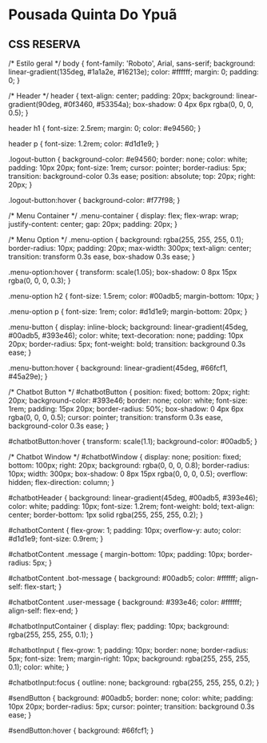 # Pousada Quinta Do Ypuã
## CSS RESERVA 
/* Estilo geral */
body {
    font-family: 'Roboto', Arial, sans-serif;
    background: linear-gradient(135deg, #1a1a2e, #16213e);
    color: #ffffff;
    margin: 0;
    padding: 0;
}

/* Header */
header {
    text-align: center;
    padding: 20px;
    background: linear-gradient(90deg, #0f3460, #53354a);
    box-shadow: 0 4px 6px rgba(0, 0, 0, 0.5);
}

header h1 {
    font-size: 2.5rem;
    margin: 0;
    color: #e94560;
}

header p {
    font-size: 1.2rem;
    color: #d1d1e9;
}

.logout-button {
    background-color: #e94560;
    border: none;
    color: white;
    padding: 10px 20px;
    font-size: 1rem;
    cursor: pointer;
    border-radius: 5px;
    transition: background-color 0.3s ease;
    position: absolute;
    top: 20px;
    right: 20px;
}

.logout-button:hover {
    background-color: #f77f98;
}

/* Menu Container */
.menu-container {
    display: flex;
    flex-wrap: wrap;
    justify-content: center;
    gap: 20px;
    padding: 20px;
}

/* Menu Option */
.menu-option {
    background: rgba(255, 255, 255, 0.1);
    border-radius: 10px;
    padding: 20px;
    max-width: 300px;
    text-align: center;
    transition: transform 0.3s ease, box-shadow 0.3s ease;
}

.menu-option:hover {
    transform: scale(1.05);
    box-shadow: 0 8px 15px rgba(0, 0, 0, 0.3);
}

.menu-option h2 {
    font-size: 1.5rem;
    color: #00adb5;
    margin-bottom: 10px;
}

.menu-option p {
    font-size: 1rem;
    color: #d1d1e9;
    margin-bottom: 20px;
}

.menu-button {
    display: inline-block;
    background: linear-gradient(45deg, #00adb5, #393e46);
    color: white;
    text-decoration: none;
    padding: 10px 20px;
    border-radius: 5px;
    font-weight: bold;
    transition: background 0.3s ease;
}

.menu-button:hover {
    background: linear-gradient(45deg, #66fcf1, #45a29e);
}

/* Chatbot Button */
#chatbotButton {
    position: fixed;
    bottom: 20px;
    right: 20px;
    background-color: #393e46;
    border: none;
    color: white;
    font-size: 1rem;
    padding: 15px 20px;
    border-radius: 50%;
    box-shadow: 0 4px 6px rgba(0, 0, 0, 0.5);
    cursor: pointer;
    transition: transform 0.3s ease, background-color 0.3s ease;
}

#chatbotButton:hover {
    transform: scale(1.1);
    background-color: #00adb5;
}

/* Chatbot Window */
#chatbotWindow {
    display: none;
    position: fixed;
    bottom: 100px;
    right: 20px;
    background: rgba(0, 0, 0, 0.8);
    border-radius: 10px;
    width: 300px;
    box-shadow: 0 8px 15px rgba(0, 0, 0, 0.5);
    overflow: hidden;
    flex-direction: column;
}

#chatbotHeader {
    background: linear-gradient(45deg, #00adb5, #393e46);
    color: white;
    padding: 10px;
    font-size: 1.2rem;
    font-weight: bold;
    text-align: center;
    border-bottom: 1px solid rgba(255, 255, 255, 0.2);
}

#chatbotContent {
    flex-grow: 1;
    padding: 10px;
    overflow-y: auto;
    color: #d1d1e9;
    font-size: 0.9rem;
}

#chatbotContent .message {
    margin-bottom: 10px;
    padding: 10px;
    border-radius: 5px;
}

#chatbotContent .bot-message {
    background: #00adb5;
    color: #ffffff;
    align-self: flex-start;
}

#chatbotContent .user-message {
    background: #393e46;
    color: #ffffff;
    align-self: flex-end;
}

#chatbotInputContainer {
    display: flex;
    padding: 10px;
    background: rgba(255, 255, 255, 0.1);
}

#chatbotInput {
    flex-grow: 1;
    padding: 10px;
    border: none;
    border-radius: 5px;
    font-size: 1rem;
    margin-right: 10px;
    background: rgba(255, 255, 255, 0.1);
    color: white;
}

#chatbotInput:focus {
    outline: none;
    background: rgba(255, 255, 255, 0.2);
}

#sendButton {
    background: #00adb5;
    border: none;
    color: white;
    padding: 10px 20px;
    border-radius: 5px;
    cursor: pointer;
    transition: background 0.3s ease;
}

#sendButton:hover {
    background: #66fcf1;
}
